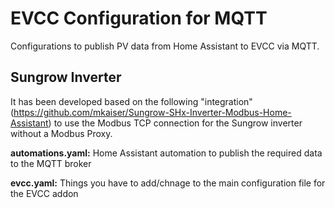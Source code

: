 # EVCC Configuration for MQTT
Configurations to publish PV data from Home Assistant to EVCC via MQTT. 

## Sungrow Inverter
It has been developed based on the following "integration" (https://github.com/mkaiser/Sungrow-SHx-Inverter-Modbus-Home-Assistant) to use the Modbus TCP connection for the Sungrow inverter without a Modbus Proxy.

**automations.yaml:** Home Assistant automation to publish the required data to the MQTT broker

**evcc.yaml:** Things you have to add/chnage to the main configuration file for the EVCC addon

